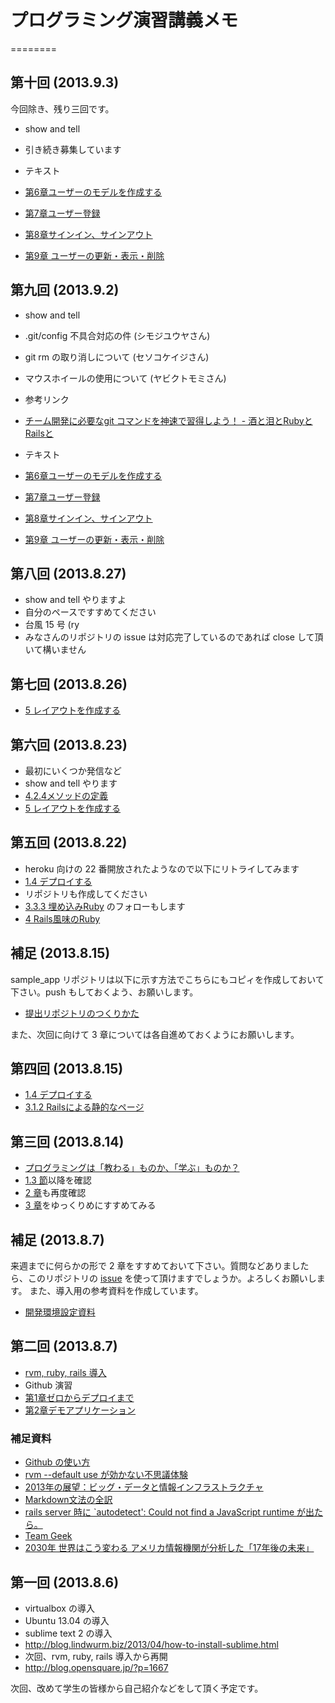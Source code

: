 # プログラミング演習講義メモ
========

## 第十回 (2013.9.3)

今回除き、残り三回です。

- show and tell
 - 引き続き募集しています

- テキスト
 - [第6章ユーザーのモデルを作成する](http://railstutorial.jp/chapters/modeling-users.html#top)
 - [第7章ユーザー登録](http://railstutorial.jp/chapters/sign-up.html#top)
 - [第8章サインイン、サインアウト](http://railstutorial.jp/chapters/sign-in-sign-out.html#top)
 - [第9章 ユーザーの更新・表示・削除](http://railstutorial.jp/chapters/updating-showing-and-deleting-users.html#top)

## 第九回 (2013.9.2)

- show and tell
 - .git/config 不具合対応の件 (シモジユウヤさん)
 - git rm の取り消しについて (セソコケイジさん)
 - マウスホイールの使用について (ヤビクトモミさん)

- 参考リンク
 - [チーム開発に必要なgit コマンドを神速で習得しよう！ - 酒と泪とRubyとRailsと](http://morizyun.github.io/blog/how-to-git-review-book/)

- テキスト
 - [第6章ユーザーのモデルを作成する](http://railstutorial.jp/chapters/modeling-users.html#top)
 - [第7章ユーザー登録](http://railstutorial.jp/chapters/sign-up.html#top)
 - [第8章サインイン、サインアウト](http://railstutorial.jp/chapters/sign-in-sign-out.html#top)
 - [第9章 ユーザーの更新・表示・削除](http://railstutorial.jp/chapters/updating-showing-and-deleting-users.html#top)

## 第八回 (2013.8.27)

- show and tell やりますよ
- 自分のペースですすめてください
- 台風 15 号 (ry
- みなさんのリポジトリの issue は対応完了しているのであれば close して頂いて構いません

## 第七回 (2013.8.26)

- [5 レイアウトを作成する](http://railstutorial.jp/chapters/filling-in-the-layout.html#top)

## 第六回 (2013.8.23)

- 最初にいくつか発信など
- show and tell やります
- [4.2.4メソッドの定義](http://railstutorial.jp/chapters/rails-flavored-ruby.html#sec-method_definitions)
- [5 レイアウトを作成する](http://railstutorial.jp/chapters/filling-in-the-layout.html#top)

## 第五回 (2013.8.22)

- heroku 向けの 22 番開放されたようなので以下にリトライしてみます
 -  [1.4 デプロイする](http://railstutorial.jp/chapters/beginning.html#sec-deploying)
- リポジトリも作成してください
- [3.3.3 埋め込みRuby](http://railstutorial.jp/chapters/static-pages.html#sec-embedded_ruby) のフォローもします
- [4 Rails風味のRuby](http://railstutorial.jp/chapters/rails-flavored-ruby.html#top)

## 補足 (2013.8.15)

sample_app リポジトリは以下に示す方法でこちらにもコピィを作成しておいて下さい。push もしておくよう、お願いします。
- [提出リポジトリのつくりかた](./addRemoteRepository.md)

また、次回に向けて 3 章については各自進めておくようにお願いします。

## 第四回 (2013.8.15)

- [1.4 デプロイする](http://railstutorial.jp/chapters/beginning.html#sec-deploying)
- [3.1.2 Railsによる静的なページ](http://railstutorial.jp/chapters/static-pages.html#sec-static_pages_with_rails)

## 第三回 (2013.8.14)

- [プログラミングは「教わる」ものか、「学ぶ」ものか？](http://engineer.typemag.jp/article/nakajima-11)
- [1.3 節](http://railstutorial.jp/chapters/beginning.html#sec-version_control)以降を確認
- [2 章](http://railstutorial.jp/chapters/a-demo-app.html#top)も再度確認
- [3 章](http://railstutorial.jp/chapters/static-pages.html#top)をゆっくりめにすすめてみる

## 補足 (2013.8.7)

来週までに何らかの形で 2 章をすすめておいて下さい。質問などありましたら、このリポジトリの [issue](https://github.com/DevelopmentPractice201308/material/issues) を使って頂けますでしょうか。よろしくお願いします。
また、導入用の参考資料を作成しています。
- [開発環境設定資料](./installation.md)


## 第二回 (2013.8.7)

- [rvm, ruby, rails 導入](http://blog.opensquare.jp/?p=1667)
- Github 演習
- [第1章ゼロからデプロイまで](http://railstutorial.jp/chapters/beginning.html#top)
- [第2章デモアプリケーション](http://railstutorial.jp/chapters/a-demo-app.html#top)

### 補足資料
- [Github の使い方](http://www.ne.jp/asahi/hishidama/home/tech/git/github.html)
- [rvm --default use が効かない不思議体験](http://d.hatena.ne.jp/tacamy/20121215/1355531536)
- [2013年の展望：ビッグ・データと情報インフラストラクチャ](http://www.gartner.co.jp/b3i/research/130514_app/index.html)
- [Markdown文法の全訳](http://blog.2310.net/archives/6)
- [rails server 時に `autodetect': Could not find a JavaScript runtime が出たら。](http://kiyotakagoto.hatenablog.com/entry/2013/05/28/235727)
- [Team Geek](http://www.amazon.co.jp/dp/4873116309/yamanetoshi-22)
- [2030年 世界はこう変わる アメリカ情報機関が分析した「17年後の未来」](http://www.amazon.co.jp/dp/4062183765/yamanetoshi-22)

## 第一回 (2013.8.6)

- virtualbox の導入
- Ubuntu 13.04 の導入
- sublime text 2 の導入
 - http://blog.lindwurm.biz/2013/04/how-to-install-sublime.html
- 次回、rvm, ruby, rails 導入から再開
 - http://blog.opensquare.jp/?p=1667

次回、改めて学生の皆様から自己紹介などをして頂く予定です。
